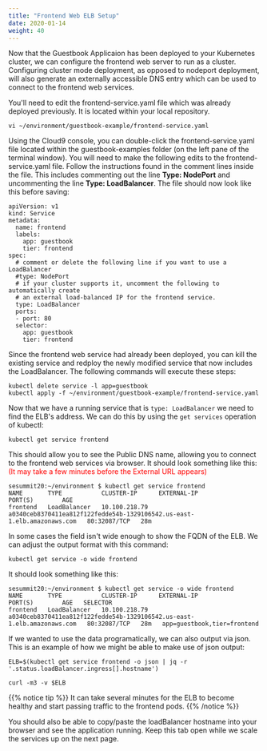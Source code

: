 ```yaml
---
title: "Frontend Web ELB Setup"
date: 2020-01-14
weight: 40
---
```


Now that the Guestbook Applicaion has been deployed to your Kubernetes cluster, we can configure the frontend web server to run as a cluster.  Configuring cluster mode deployment, as opposed to nodeport deployment, will also generate an externally accessible DNS entry which can be used to connect to the frontend web services.

You'll need to edit the frontend-service.yaml file which was already deployed previously. It is located within your local repository.

```
vi ~/environment/guestbook-example/frontend-service.yaml
```

Using the Cloud9 console, you can double-click the frontend-service.yaml file located within the guestbook-examples folder (on the left pane of the terminal window). You will need to make the following edits to the frontend-service.yaml file. Follow the instructions found in the comment lines inside the file.  This includes commenting out the line <b>Type: NodePort</b> and uncommenting the line <b>Type: LoadBalancer</b>.  The file should now look like this before saving:

```
apiVersion: v1
kind: Service
metadata:
  name: frontend
  labels:
    app: guestbook
    tier: frontend
spec:
  # comment or delete the following line if you want to use a LoadBalancer
  #type: NodePort
  # if your cluster supports it, uncomment the following to automatically create
  # an external load-balanced IP for the frontend service.
  type: LoadBalancer
  ports:
  - port: 80
  selector:
    app: guestbook
    tier: frontend                     
```

Since the frontend web service had already been deployed, you can kill the existing service and redploy the newly modified service that now includes the LoadBalancer. The following commands will execute these steps:
```
kubectl delete service -l app=guestbook
kubectl apply -f ~/environment/guestbook-example/frontend-service.yaml

```

Now that we have a running service that is `type: LoadBalancer` we need to find
the ELB's address.  We can do this by using the `get services` operation of kubectl:

```
kubectl get service frontend
```
This should allow you to see the Public DNS name, allowing you to connect to the frontend web services via browser.
It should look something like this:<font color=red>(It may take a few minutes before the External URL appears)</font>
```
sesummit20:~/environment $ kubectl get service frontend
NAME       TYPE           CLUSTER-IP      EXTERNAL-IP                                                               PORT(S)        AGE
frontend   LoadBalancer   10.100.218.79   a0340ceb8370411ea812f122fedde54b-1329106542.us-east-1.elb.amazonaws.com   80:32087/TCP   28m
```

In some cases the field isn't wide enough to show the FQDN of the ELB. We can adjust the
output format with this command:
```
kubectl get service -o wide frontend
```
It should look something like this:
```
sesummit20:~/environment $ kubectl get service -o wide frontend
NAME       TYPE           CLUSTER-IP      EXTERNAL-IP                                                               PORT(S)        AGE   SELECTOR
frontend   LoadBalancer   10.100.218.79   a0340ceb8370411ea812f122fedde54b-1329106542.us-east-1.elb.amazonaws.com   80:32087/TCP   28m   app=guestbook,tier=frontend
```

If we wanted to use the data programatically, we can also output via json. This is
an example of how we might be able to make use of json output:
```
ELB=$(kubectl get service frontend -o json | jq -r '.status.loadBalancer.ingress[].hostname')

curl -m3 -v $ELB
```
{{% notice tip %}}
It can take several minutes for the ELB to become healthy and start passing traffic to the frontend pods.
{{% /notice %}}

You should also be able to copy/paste the loadBalancer hostname into your browser and see the application running.
Keep this tab open while we scale the services up on the next page.
